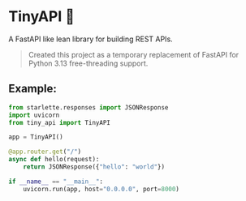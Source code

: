 # TinyAPI 🚀

A FastAPI like lean library for building REST APIs.

> Created this project as a temporary replacement of FastAPI for Python 3.13 free-threading support.

## Example:

```python
from starlette.responses import JSONResponse
import uvicorn
from tiny_api import TinyAPI

app = TinyAPI()

@app.router.get("/")
async def hello(request):
    return JSONResponse({"hello": "world"})

if __name__ == "__main__":
    uvicorn.run(app, host="0.0.0.0", port=8000)
```
